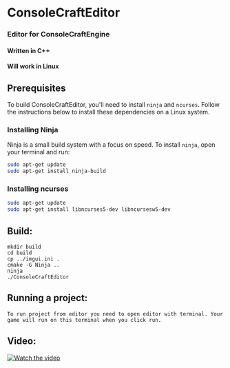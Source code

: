 # ConsoleCraftEditor
### Editor for ConsoleCraftEngine
#### Written in C++
#### Will work in Linux

## Prerequisites

To build ConsoleCraftEditor, you'll need to install `ninja` and `ncurses`. Follow the instructions below to install these dependencies on a Linux system.

### Installing Ninja

Ninja is a small build system with a focus on speed. To install `ninja`, open your terminal and run:

```sh
sudo apt-get update
sudo apt-get install ninja-build
```
### Installing ncurses
```sh
sudo apt-get update
sudo apt-get install libncurses5-dev libncursesw5-dev
```

## Build:
```
mkdir build
cd build
cp ../imgui.ini .
cmake -G Ninja ..
ninja
./ConsoleCraftEditor
```

## Running a project:
```
To run project from editor you need to open editor with terminal. Your game will run on this terminal when you click run.
```
## Video:
[![Watch the video](https://img.youtube.com/vi/gedbAzRl_F8/0.jpg)](https://youtu.be/gedbAzRl_F8)
